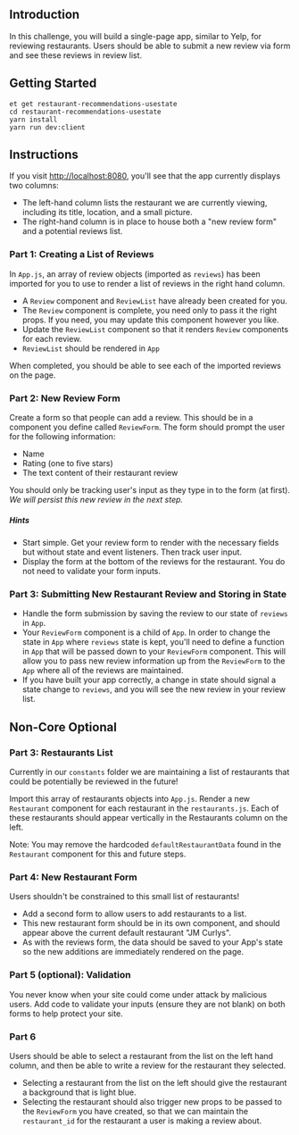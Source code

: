 ## Introduction

In this challenge, you will build a single-page app, similar to Yelp, for reviewing restaurants. Users should be able to submit a new review via form and see these reviews in review list.

## Getting Started

```no-highlight
et get restaurant-recommendations-usestate
cd restaurant-recommendations-usestate
yarn install
yarn run dev:client
```

## Instructions

If you visit <http://localhost:8080>, you'll see that the app currently displays two columns:

- The left-hand column lists the restaurant we are currently viewing, including its title, location, and a small picture.
- The right-hand column is in place to house both a "new review form" and a potential reviews list.

### Part 1: Creating a List of Reviews

In `App.js`, an array of review objects (imported as `reviews`) has been imported for you to use to render a list of reviews in the right hand column.

- A `Review` component and `ReviewList` have already been created for you.
- The `Review` component is complete, you need only to pass it the right props. If you need, you may update this component however you like.
- Update the `ReviewList` component so that it renders `Review` components for each review.
- `ReviewList` should be rendered in `App`

When completed, you should be able to see each of the imported reviews on the page.

### Part 2: New Review Form

Create a form so that people can add a review. This should be in a component you define called `ReviewForm`. The form should prompt the user for the following information:

- Name
- Rating (one to five stars)
- The text content of their restaurant review

You should only be tracking user's input as they type in to the form (at first). _We will persist this new review in the next step._

##### Hints

- Start simple. Get your review form to render with the necessary fields but without state and event listeners. Then track user input.
- Display the form at the bottom of the reviews for the restaurant. You do not need to validate your form inputs.

### Part 3: Submitting New Restaurant Review and Storing in State

- Handle the form submission by saving the review to our state of `reviews` in `App`.
- Your `ReviewForm` component is a child of `App`. In order to change the state in `App` where `reviews` state is kept, you'll need to define a function in `App` that will be passed down to your `ReviewForm` component. This will allow you to pass new review information up from the `ReviewForm` to the `App` where all of the reviews are maintained.
- If you have built your app correctly, a change in state should signal a state change to `reviews`, and you will see the new review in your review list.

## Non-Core Optional

### Part 3: Restaurants List

Currently in our `constants` folder we are maintaining a list of restaurants that could be potentially be reviewed in the future!

Import this array of restaurants objects into `App.js`. Render a new `Restaurant` component for each restaurant in the `restaurants.js`. Each of these restaurants should appear vertically in the Restaurants column on the left.

Note: You may remove the hardcoded `defaultRestaurantData` found in the `Restaurant` component for this and future steps.

### Part 4: New Restaurant Form

Users shouldn't be constrained to this small list of restaurants!

- Add a second form to allow users to add restaurants to a list.
- This new restaurant form should be in its own component, and should appear above the current default restaurant "JM Curlys".
- As with the reviews form, the data should be saved to your App's state so the new additions are immediately rendered on the page.

### Part 5 (optional): Validation

You never know when your site could come under attack by malicious users. Add code to validate your inputs (ensure they are not blank) on both forms to help protect your site.

### Part 6

Users should be able to select a restaurant from the list on the left hand column, and then be able to write a review for the restaurant they selected.

- Selecting a restaurant from the list on the left should give the restaurant a background that is light blue.
- Selecting the restaurant should also trigger new props to be passed to the `ReviewForm` you have created, so that we can maintain the `restaurant_id` for the restaurant a user is making a review about.
